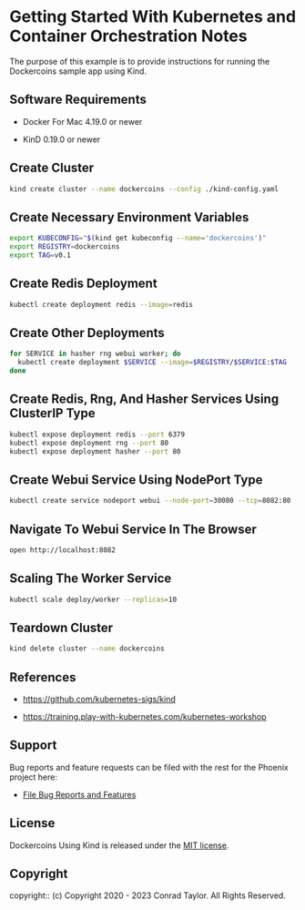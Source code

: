 # Getting Started With Kubernetes and Container Orchestration Notes

The purpose of this example is to provide instructions for running the Dockercoins sample app using Kind.

## Software Requirements

- Docker For Mac 4.19.0 or newer

- KinD 0.19.0 or newer

## Create Cluster

```zsh
kind create cluster --name dockercoins --config ./kind-config.yaml
```

## Create Necessary Environment Variables

```zsh
export KUBECONFIG="$(kind get kubeconfig --name='dockercoins')"
export REGISTRY=dockercoins
export TAG=v0.1
```

## Create Redis Deployment

```zsh
kubectl create deployment redis --image=redis
```

## Create Other Deployments

```zsh
for SERVICE in hasher rng webui worker; do
  kubectl create deployment $SERVICE --image=$REGISTRY/$SERVICE:$TAG
done
```

## Create Redis, Rng, And Hasher Services Using ClusterIP Type

```zsh
kubectl expose deployment redis --port 6379
kubectl expose deployment rng --port 80
kubectl expose deployment hasher --port 80
```

## Create Webui Service Using NodePort Type

```zsh
kubectl create service nodeport webui --node-port=30080 --tcp=8082:80
```

## Navigate To Webui Service In The Browser

```zsh
open http://localhost:8082
```

## Scaling The Worker Service

```zsh
kubectl scale deploy/worker --replicas=10
```

## Teardown Cluster

```zsh
kind delete cluster --name dockercoins
```

## References

- https://github.com/kubernetes-sigs/kind

- https://training.play-with-kubernetes.com/kubernetes-workshop

## Support

Bug reports and feature requests can be filed with the rest for the Phoenix project here:

- [File Bug Reports and Features](https://github.com/conradwt/dockercoins-using-kind/issues)

## License

Dockercoins Using Kind is released under the [MIT license](./LICENSE.md).

## Copyright

copyright:: (c) Copyright 2020 - 2023 Conrad Taylor. All Rights Reserved.
